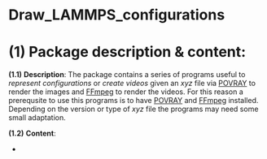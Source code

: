# Draw_LAMMPS_configurations
# (1) Package description & content:

**(1.1)** **Description**: The package contains a series of programs useful to *represent configurations* or *create videos* given an *xyz* file via [POVRAY](http://www.povray.org/) to render the images and [FFmpeg](https://ffmpeg.org/) to render the videos. For this reason a prerequsite to use this programs is to have [POVRAY](http://www.povray.org/) and [FFmpeg](https://ffmpeg.org/) installed. Depending on the version or type of *xyz* file the programs may need some small adaptation.

**(1.2)** **Content**:

- 
